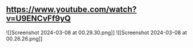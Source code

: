 ## https://www.youtube.com/watch?v=U9ENCvFf9yQ
![[Screenshot 2024-03-08 at 00.29.30.png]]
![[Screenshot 2024-03-08 at 00.26.26.png]]

##